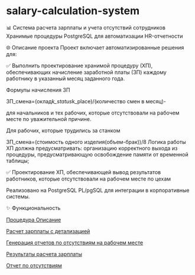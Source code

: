 # salary-calculation-system
📊 Система расчета зарплаты и учета отсутствий сотрудников
Хранимые процедуры PostgreSQL для автоматизации HR-отчетности

🌐 Описание проекта
Проект включает автоматизированные решения для:

✅ 	Выполнить проектирование хранимой процедуру (ХП), обеспечивающих начисление заработной платы (ЗП) каждому работнику в указанный месяц заданного года. 

Формулы начисления ЗП


ЗП_смена=(оклад*k_status*k_place)/(количество смен в месяц)- 

для  начальников  и тех  рабочих, которые отсутствовали на рабочем месте по уважительной причине.

Для рабочих, которые трудились за станком

ЗП_смена=(стоимость одного изделия(объем-брак))/8
Логика работы ХП должна предусматривать:
	организацию корректного выхода из процедуры, предусматривающую освобождение памяти от временной таблицы; 


✅ Проектирование ХП, обеспечивающей вывод результатов работников, которые отсутствовали на рабочем месте по цехам

Реализовано на PostgreSQL PL/pgSQL для интеграции в корпоративные системы.

✨ Функциональность

[Процедура	Описание](https://github.com/Andrei900-1/salary-calculation-system/blob/main/%D1%82%D0%B5%D0%BA%D1%81%D1%82%D0%BE%D0%B2%D0%BE%D0%B5%20%D0%BE%D0%BF%D0%B8%D1%81%D0%B0%D0%BD%D0%B8%D0%B5%20sql.pdf)

[Расчет зарплаты с детализацией](https://github.com/Andrei900-1/salary-calculation-system/blob/main/%D0%B7%D0%B0%D0%B4%D0%B0%D0%BD%D0%B8%D0%B5%201.sql)

[Генерация отчетов по отсутствиям   на рабочем месте](https://github.com/Andrei900-1/salary-calculation-system/blob/main/%D0%B7%D0%B0%D0%B4%D0%B0%D0%BD%D0%B8%D0%B5%202.sql)


[Результаты расчета зарплаты](https://github.com/Andrei900-1/salary-calculation-system/blob/main/%D0%B7%D0%B0%D0%B4%D0%B0%D0%BD%D0%B8%D0%B5%201%20%D0%B2%D1%8B%D0%B2%D0%BE%D0%B4%20%D1%80%D0%B5%D0%B7%D1%83%D0%BB%D1%8C%D1%82%D0%B0%D1%82%D0%BE%D0%B2.png)

[Отчет по отсутствиям](https://github.com/Andrei900-1/salary-calculation-system/blob/main/%D0%B7%D0%B0%D0%B4%D0%B0%D0%BD%D0%B8%D0%B5%202%20%D0%B2%D1%8B%D0%B2%D0%BE%D0%B4%20%D1%80%D0%B5%D0%B7%D1%83%D0%BB%D1%8C%D1%82%D0%B0%D1%82%D0%BE%D0%B2.png)
 
